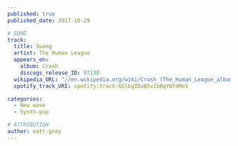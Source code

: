 ```yaml
---
published: true
published_date: 2017-10-29

# SONG
track:
  title: Swang
  artist: The Human League
  appears_on:
    album: Crash
    discogs_release_ID: 97138
  wikipedia_URL: "//en.wikipedia.org/wiki/Crash_(The_Human_League_album)"
  spotify_track_URI: spotify:track:6GlbgIDuB5vIbRqYNfXMe5

categories:
  - New wave
  - Synth-pop

# ATTRIBUTION
author: matt-grey
---
```

